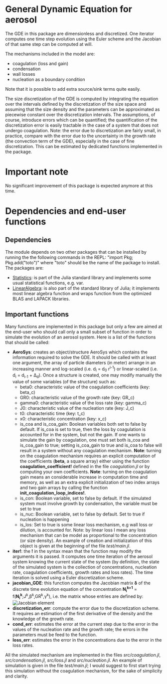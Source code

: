 # General Dynamic Equation for aerosol

The GDE in this package are dimensionless and discretized. One iterator computes one time step evolution using the Euler scheme and the Jacobian of that same step can be computed at will.

The mechanisms included in the model are:
- coagulation (loss and gain)
- condensation
- wall losses
- nucleation as a boundary condition

Note that it is possible to add extra source/sink terms quite easily.

The size discretization of the GDE is computed by integrating the equation over the intervals defined by the discretization of the size space and assuming that the size density and the parameters can be approximated as piecewise constant over the discretization intervals. The assumptions, of course, introduce errors which can be quantified; the quantification of the discretization error is easily tractable in the case of a system that does not undergo coagulation.
Note: the error due to discretization are fairly small, in practice, compare with the error due to the uncertainty in the growth rate (the convection term of the GDE), especially in the case of fine discretization. This can be estimated by dedicated functions implemented in the package.


# Important note

No significant improvement of this package is expected anymore at this time.


# Dependencies and end-user functions
## Dependencies
The module depends on two other packages that can be installed by running the the following commands in the REPL: "import Pkg; Pkg.add("toto")" where "toto" should be the name of the package to install. The packages are:
- [Statistics](https://docs.julialang.org/en/v1/stdlib/Statistics/): is part of the Julia standard library and implements some usual statistical functions, e.g. var.
- [LinearAlgebra](https://docs.julialang.org/en/v1/stdlib/LinearAlgebra/): is also part of the standard library of Julia; it implements most linear algebra function and wraps function from the optimized BLAS and LAPACK libraries.
## Important functions
Many functions are implemented in this package but only a few are aimed at the end-user who should call only a small subset of function in order to simulate the evolution of an aerosol system. Here is a list of the functions that should be called:

- **AeroSys**: creates an object/structure AeroSys which contains the information required to solve the GDE. It should be called with at least one argument, the array of particle diameters (in meter) arrange in an increasing manner and log-scaled (i.e. d<sub>i</sub> = d<sub>0</sub> r<sup>i-1</sup>) or linear-scaled (i.e. d<sub>i</sub> = d<sub>i-1</sub> + &Delta;<sub>d</sub>). Once a structure is created, one may modify manually the value of some variables (of the structure) such as:
  - beta0: characteristic value of the coagulation coefficients (key: beta_c)
  - GR0: characteristic value of the growth rate (key: GR_c)
  - gamma0: characteristic value of the loss rate (key: gamma_c)
  - J0: characteristic value of the nucleation rate (key: J_c)
  - t0: characteristic time (key: t_c)
  - x0: characteristic concentration (key: x_c)
  - is_coa and is_coa_gain: Boolean variables both set to false by default. If is_coa is set to true, then the loss by coagulation is accounted for in the system, but not the gain. If one wants to simulate the gain by coagulation, one must set both is_coa and is_coa_gain to true; setting is_coa_gain to true and is_coa to false will result in a system without any coagulation mechanism. **Note**: turning on the coagulation mechanism requires an explicit computation of the coefficients (**beta**, a square array) either using the function **coagulation_coefficient!** defined in the file *coagulation.jl* or by computing your own coefficients. **Note**: turning on the coagulation gain means an considerable increase in computation time and memory, as well as an extra explicit initialization of two index arrays and two gain arrays by calling the function **init_coagulation_loop_indices!**.
  - is_con: Boolean variable, set to false by default. If the simulated system must involve growth by condensation, the variable must be set to true
  - is_nuc: Boolean variable, set to false by default. Set to true if nucleation is happening
  - is_los: Set to true is some linear loss mechanism, e.g wall loss or dilution, is accounted for. Note: by linear loss I mean any loss mechanism that can be model as proportional to the concentration (or size density).
An example of creation and initialization of this object is given at the beginning of the file *test/main.jl*.
- **iter!**: the **!** in the syntax mean that the function may modify the arguments it is passed. It computes one time iteration of the aerosol system knowing the current state of the system (by definition, the state of the simulated system is the collection of concentrations, nucleation rate, coagulation coefficients, growth rates and loss rates). The time iteration is solved using a Euler discretization scheme.
- **jacobian_GDE**: this function computes the Jacobian matrix **&delta;** of the discrete time evolution equation of the concentration **N<sub>i</sub><sup>k+1</sup>** = f(**N<sub>i</sub><sup>k</sup>**;J<sup>k</sup>,&beta;<sup>k</sup>,GR<sup>k</sup>,&gamma;<sup>k</sup>), i.e. the matrix whose entries are defined by: <img src="https://latex.codecogs.com/svg.latex?&space;\delta_{i,j}=\frac{\partial N_i^{k+1}}{\partial N_j^{k}}" title="Jacobian element" />
- **discretization_err**: compute the error due to the discretization scheme. It requires an estimation of the first derivative of the density and the knowledge of the growth rate.
- **cond_err**: estimates the error at the current step due to the error in the values of the nucleation rate and the growth rate; the errors in the parameters must be feed to the function.
- **loss_err**: estimates the error in the concentrations due to the error in the loss rates.

All the simulated mechanism are implemented in the files *src/coagulation.jl*, *src/condensation.jl*, *src/loss.jl* and *src/nucleation.jl*.
An example of simulation is given in the file *test/main.jl*; I would suggest to first start trying this simulation without the coagulation mechanism, for the sake of simplicity and clarity.


